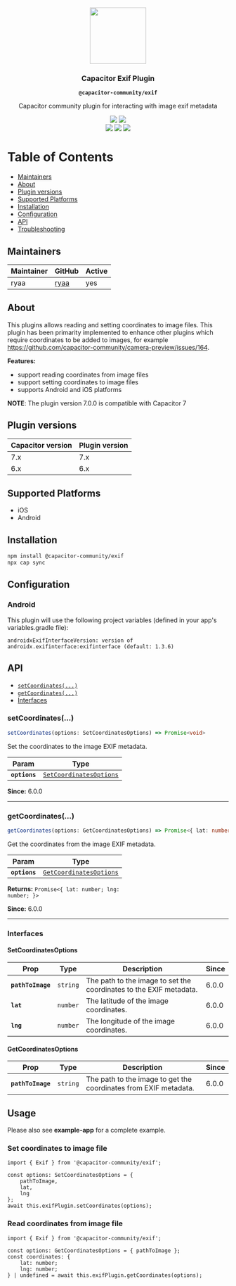 <p align="center"><br><img src="https://user-images.githubusercontent.com/236501/85893648-1c92e880-b7a8-11ea-926d-95355b8175c7.png" width="128" height="128" /></p>
<h3 align="center">Capacitor Exif Plugin</h3>
<p align="center"><strong><code>@capacitor-community/exif</code></strong></p>
<p align="center">
  Capacitor community plugin for interacting with image exif metadata
</p>

<p align="center">
  <img src="https://img.shields.io/maintenance/yes/2025?style=flat-square" />
  <a href="https://www.npmjs.com/package/@capacitor-community/exif"><img src="https://img.shields.io/npm/l/@capacitor-community/exif?style=flat-square" /></a>
<br>
  <a href="https://www.npmjs.com/package/@capacitor-community/exif"><img src="https://img.shields.io/npm/dw/@capacitor-community/exif?style=flat-square" /></a>
  <a href="https://www.npmjs.com/package/@capacitor-community/exif"><img src="https://img.shields.io/npm/v/@capacitor-community/exif?style=flat-square" /></a>
<!-- ALL-CONTRIBUTORS-BADGE:START - Do not remove or modify this section -->
<a href="#contributors-"><img src="https://img.shields.io/badge/all%20contributors-1-orange?style=flat-square" /></a>
<!-- ALL-CONTRIBUTORS-BADGE:END -->
</p>

# Table of Contents

- [Maintainers](#maintainers)
- [About](#about)
- [Plugin versions](#plugin-versions)
- [Supported Platforms](#supported-platforms)
- [Installation](#installation)
- [Configuration](#configuration)
- [API](#api)
- [Troubleshooting](#troubleshooting)

## Maintainers

| Maintainer | GitHub                          | Active |
| ---------- | ------------------------------- | ------ |
| ryaa       | [ryaa](https://github.com/ryaa) | yes    |

## About

This plugins allows reading and setting coordinates to image files.
This plugin has been primarity implemented to enhance other plugins which require coordinates to be added to images, for example https://github.com/capacitor-community/camera-preview/issues/164.

**Features:**

- support reading coordinates from image files
- support setting coordinates to image files
- supports Android and iOS platforms

**NOTE**: The plugin version 7.0.0 is compatible with Capacitor 7

## Plugin versions

| Capacitor version | Plugin version |
| ----------------- | -------------- |
| 7.x               | 7.x            |
| 6.x               | 6.x            |

## Supported Platforms

- iOS
- Android

## Installation

```bash
npm install @capacitor-community/exif
npx cap sync
```

## Configuration

### Android

This plugin will use the following project variables (defined in your app's variables.gradle file):

```
androidxExifInterfaceVersion: version of androidx.exifinterface:exifinterface (default: 1.3.6)
```

## API

<docgen-index>

* [`setCoordinates(...)`](#setcoordinates)
* [`getCoordinates(...)`](#getcoordinates)
* [Interfaces](#interfaces)

</docgen-index>

<docgen-api>
<!--Update the source file JSDoc comments and rerun docgen to update the docs below-->

### setCoordinates(...)

```typescript
setCoordinates(options: SetCoordinatesOptions) => Promise<void>
```

Set the coordinates to the image EXIF metadata.

| Param         | Type                                                                    |
| ------------- | ----------------------------------------------------------------------- |
| **`options`** | <code><a href="#setcoordinatesoptions">SetCoordinatesOptions</a></code> |

**Since:** 6.0.0

--------------------


### getCoordinates(...)

```typescript
getCoordinates(options: GetCoordinatesOptions) => Promise<{ lat: number; lng: number; } | undefined>
```

Get the coordinates from the image EXIF metadata.

| Param         | Type                                                                    |
| ------------- | ----------------------------------------------------------------------- |
| **`options`** | <code><a href="#getcoordinatesoptions">GetCoordinatesOptions</a></code> |

**Returns:** <code>Promise&lt;{ lat: number; lng: number; }&gt;</code>

**Since:** 6.0.0

--------------------


### Interfaces


#### SetCoordinatesOptions

| Prop              | Type                | Description                                                        | Since |
| ----------------- | ------------------- | ------------------------------------------------------------------ | ----- |
| **`pathToImage`** | <code>string</code> | The path to the image to set the coordinates to the EXIF metadata. | 6.0.0 |
| **`lat`**         | <code>number</code> | The latitude of the image coordinates.                             | 6.0.0 |
| **`lng`**         | <code>number</code> | The longitude of the image coordinates.                            | 6.0.0 |


#### GetCoordinatesOptions

| Prop              | Type                | Description                                                      | Since |
| ----------------- | ------------------- | ---------------------------------------------------------------- | ----- |
| **`pathToImage`** | <code>string</code> | The path to the image to get the coordinates from EXIF metadata. | 6.0.0 |

</docgen-api>

## Usage

Please also see **example-app** for a complete example.

### Set coordinates to image file

```
import { Exif } from '@capacitor-community/exif';

const options: SetCoordinatesOptions = {
    pathToImage,
    lat,
    lng
};
await this.exifPlugin.setCoordinates(options);
```

### Read coordinates from image file

```
import { Exif } from '@capacitor-community/exif';

const options: GetCoordinatesOptions = { pathToImage };
const coordinates: {
    lat: number;
    lng: number;
} | undefined = await this.exifPlugin.getCoordinates(options);
```
